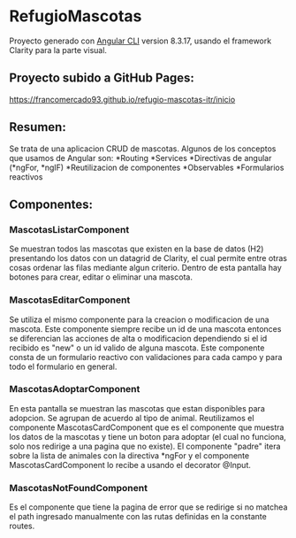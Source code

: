 # RefugioMascotas

Proyecto generado con [Angular CLI](https://github.com/angular/angular-cli) version 8.3.17, usando el framework Clarity para la parte visual. 

## Proyecto subido a GitHub Pages:

https://francomercado93.github.io/refugio-mascotas-itr/inicio

## Resumen:

Se trata de una aplicacion CRUD de mascotas. 
Algunos de los conceptos que usamos de Angular son:
*Routing
*Services
*Directivas de angular (*ngFor, *ngIF)
*Reutilizacion de componentes
*Observables
*Formularios reactivos

## Componentes:

### MascotasListarComponent

Se muestran todos las mascotas que existen en la base de datos (H2) presentando los datos con un datagrid de Clarity, el cual permite entre otras cosas ordenar las filas mediante algun criterio. Dentro de esta pantalla hay botones para crear, editar o eliminar una mascota.

### MascotasEditarComponent

Se utiliza el mismo componente para la creacion o modificacion de una mascota. Este componente siempre recibe un id de una mascota entonces se diferencian las acciones de alta o modificacion dependiendo si el id recibido es "new" o un id valido de alguna mascota. 
Este componente consta de un formulario reactivo con validaciones para cada campo y para todo el formulario en general.

### MascotasAdoptarComponent

En esta pantalla se muestran las mascotas que estan disponibles para adopcion. Se agrupan de acuerdo al tipo de animal.
Reutilizamos el componente MascotasCardComponent que es el componente que muestra los datos de la mascotas y tiene un boton para adoptar (el cual no funciona, solo nos redirige a una pagina que no existe).
El componente "padre" itera sobre la lista de animales con la  directiva *ngFor y el componente MascotasCardComponent lo recibe a usando el decorator @Input.

### MascotasNotFoundComponent

Es el componente que tiene la pagina de error que se redirige si no matchea el path ingresado manualmente con las rutas definidas en la constante routes.
